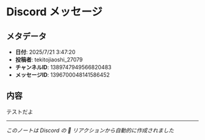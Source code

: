 # Discord メッセージ

## メタデータ
- **日付**: 2025/7/21 3:47:20
- **投稿者**: tekitojiaoshi_27079
- **チャンネルID**: 1389747949566820483
- **メッセージID**: 1396700048141586452

## 内容
テストだよ

---
*このノートは Discord の 📝 リアクションから自動的に作成されました*
